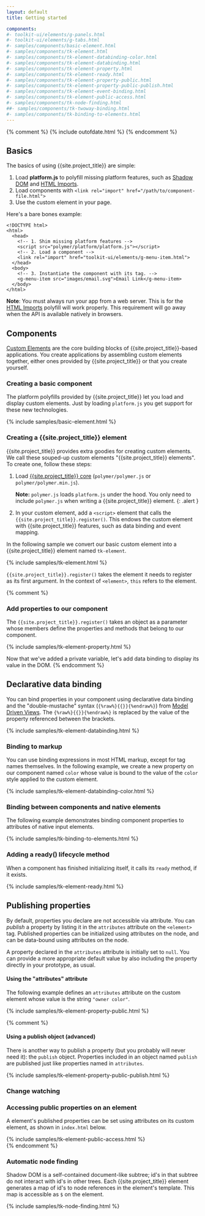 ```yaml
---
layout: default
title: Getting started

components:
#- toolkit-ui/elements/g-panels.html
#- toolkit-ui/elements/g-tabs.html
#- samples/components/basic-element.html
#- samples/components/tk-element.html
#- samples/components/tk-element-databinding-color.html
#- samples/components/tk-element-databinding.html
#- samples/components/tk-element-property.html
#- samples/components/tk-element-ready.html
#- samples/components/tk-element-property-public.html
#- samples/components/tk-element-property-public-publish.html
#- samples/components/tk-element-event-binding.html
#- samples/components/tk-element-public-access.html
#- samples/components/tk-node-finding.html
##- samples/components/tk-twoway-binding.html
#- samples/components/tk-binding-to-elements.html
---
```


<script src="/polymer/polymer.min.js?{{'now' | date: "%Y%m%d"}}"></script>

{% comment %}
{% include outofdate.html %}
{% endcomment %}

## Basics

The basics of using {{site.project_title}} are simple:

1. Load **platform.js** to polyfill missing platform features, such as [Shadow DOM](/platform/shadow-dom.html)
and [HTML Imports](/platform/html-imports.html).
2. Load components with `<link rel="import" href="/path/to/component-file.html">`
3. Use the custom element in your page.

Here's a bare bones example:

    <!DOCTYPE html>
    <html>
      <head>
        <!-- 1. Shim missing platform features -->
        <script src="polymer/platform/platform.js"></script>
        <!-- 2. Load a component -->
        <link rel="import" href="toolkit-ui/elements/g-menu-item.html">
      </head>
      <body>
        <!-- 3. Instantiate the component with its tag. -->
        <g-menu-item src="images/email.svg">Email Link</g-menu-item>
      </body>
    </html>

<p class="alert"><b>Note</b>: You must always run your app from a web server. This
  is for the <a href="/platform/html-imports.html">HTML Imports</a> polyfill
  will work properly. This requirement will go away when the API is available 
natively in browsers.</p>

## Components

[Custom Elements](/platform/custom-elements.html) are the core building blocks of
{{site.project_title}}-based applications. You create applications by assembling custom elements
together, either ones provided by {{site.project_title}} or that you create yourself.

### Creating a basic component

The platform polyfills provided by {{site.project_title}} let you load and display
custom elements. Just by loading `platform.js` you get support for these
new technologies.

{% include samples/basic-element.html %}

### Creating a {{site.project_title}} element

{{site.project_title}} provides extra goodies for creating custom elements. We call these souped-up
custom elements "{{site.project_title}} elements". To create one, follow these steps:

1. Load [{{site.project_title}} core](/polymer.html) (`polymer/polymer.js` or `polymer/polymer.min.js`).

    **Note:** `polymer.js` loads `platform.js` under the hood.
You only need to include `polymer.js` when writing a {{site.project_title}} element.
    {: .alert }

1. In your custom element, add a `<script>` element that calls the `{{site.project_title}}.register()`. This endows the custom element with {{site.project_title}} features, such as data binding and event mapping.

In the following sample we convert our basic custom element into a {{site.project_title}} element named `tk-element`.

{% include samples/tk-element.html %}

`{{site.project_title}}.register()` takes the element it needs to register as its first argument.
In the context of `<element>`, `this` refers to the element.

{% comment %}
### Add properties to our component

The `{{site.project_title}}.register()` takes an object as a parameter whose members define the properties and methods that belong to our component.

{% include samples/tk-element-property.html %}

Now that we've added a private variable, let's add data binding to display its value in the DOM.
{% endcomment %}

## Declarative data binding

You can bind properties in your component using declarative data binding and the "double-mustache" syntax (`{%raw%}{{}}{%endraw%}`) from [Model Driven Views](/platform/mdv.html). The `{%raw%}{{}}{%endraw%}` is replaced by the value of the property referenced between the brackets.

{% include samples/tk-element-databinding.html %}

### Binding to markup

You can use binding expressions in most HTML markup, except for tag names themselves. In the following example, we create a new property on our component named `color` whose value is bound to the value of the `color` style applied to the custom element.

{% include samples/tk-element-databinding-color.html %}

### Binding between components and native elements ####

The following example demonstrates binding component properties to attributes of native input elements.

{% include samples/tk-binding-to-elements.html %}

### Adding a ready() lifecycle method ###

When a component has finished initializing itself, it calls its `ready` method, if it exists.

{% include samples/tk-element-ready.html %}

## Publishing properties ###

By default, properties you declare are not accessible via attribute. You can _publish_ a property by listing it in the `attributes` attribute on the `<element>` tag. Published properties can be initialized using attributes on the node, and can be data-bound using attributes on the node.

A property declared in the `attributes` attribute is initially set to `null`. You can provide a more appropriate default value by also including the property directly in your prototype, as usual.

#### Using the "attributes" attribute

The following example defines an `attributes` attribute on the custom element whose value is the string `"owner color"`. 

{% include samples/tk-element-property-public.html %}


{% comment %}
#### Using a publish object (advanced)

There is another way to publish a property (but you probably will never need it): the `publish` object. Properties included in an object named `publish` are published just like properties named in `attributes`.

{% include samples/tk-element-property-public-publish.html %}

### Change watching

### Accessing public properties on an element

A element's published properties can be set using attributes on its custom element, as shown in `index.html` below.

{% include samples/tk-element-public-access.html %}  
{% endcomment %}


### Automatic node finding

Shadow DOM is a self-contained document-like subtree; id's in that subtree do not interact with id's in other trees. Each {{site.project_title}} element generates a map of id's to node references in the element's template. This map is accessible as `$` on the element. 

{% include samples/tk-node-finding.html %}
